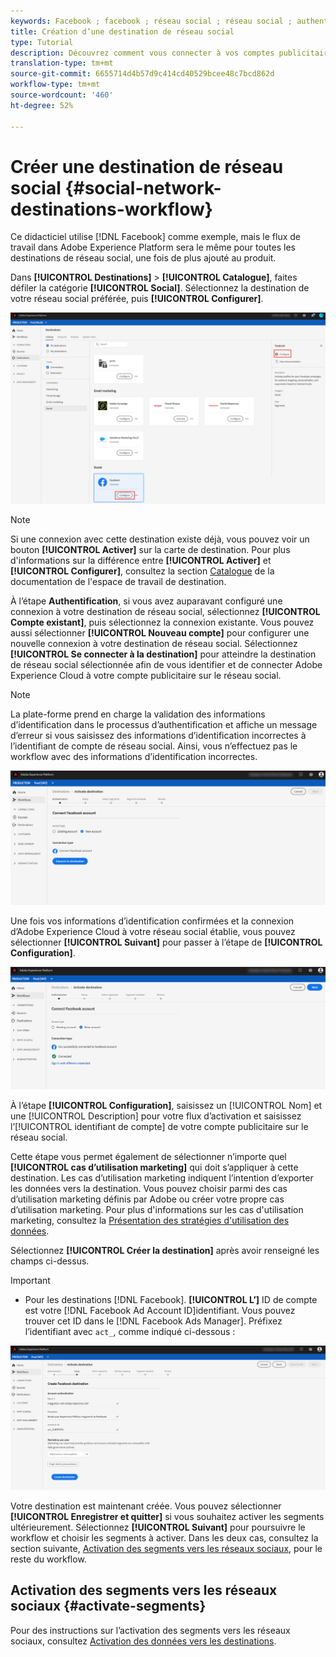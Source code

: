```yaml
---
keywords: Facebook ; facebook ; réseau social ; réseau social ; authentification du réseau social ; authentification du réseau social ; authentification du réseau social
title: Création d’une destination de réseau social
type: Tutorial
description: Découvrez comment vous connecter à vos comptes publicitaires de réseaux sociaux à Adobe Experience Platform.
translation-type: tm+mt
source-git-commit: 6655714d4b57d9c414cd40529bcee48c7bcd862d
workflow-type: tm+mt
source-wordcount: '460'
ht-degree: 52%

---
```



# Créer une destination de réseau social {#social-network-destinations-workflow}

Ce didacticiel utilise [!DNL Facebook] comme exemple, mais le flux de travail dans Adobe Experience Platform sera le même pour toutes les destinations de réseau social, une fois de plus ajouté au produit.

Dans **[!UICONTROL Destinations]** > **[!UICONTROL Catalogue]**, faites défiler la catégorie **[!UICONTROL Social]**. Sélectionnez la destination de votre réseau social préférée, puis **[!UICONTROL Configurer]**.

![Connexion à la destination de réseau social](../../assets/catalog/social/workflow/catalog.png)

>[!NOTE]
>
>Si une connexion avec cette destination existe déjà, vous pouvez voir un bouton **[!UICONTROL Activer]** sur la carte de destination. Pour plus d&#39;informations sur la différence entre **[!UICONTROL Activer]** et **[!UICONTROL Configurer]**, consultez la section [Catalogue](../../ui/destinations-workspace.md#catalog) de la documentation de l&#39;espace de travail de destination.

À l’étape **Authentification**, si vous avez auparavant configuré une connexion à votre destination de réseau social, sélectionnez **[!UICONTROL Compte existant]**, puis sélectionnez la connexion existante. Vous pouvez aussi sélectionner **[!UICONTROL Nouveau compte]** pour configurer une nouvelle connexion à votre destination de réseau social. Sélectionnez **[!UICONTROL Se connecter à la destination]** pour atteindre la destination de réseau social sélectionnée afin de vous identifier et de connecter Adobe Experience Cloud à votre compte publicitaire sur le réseau social.

>[!NOTE]
>
>La plate-forme prend en charge la validation des informations d’identification dans le processus d’authentification et affiche un message d’erreur si vous saisissez des informations d’identification incorrectes à l’identifiant de compte de réseau social. Ainsi, vous n’effectuez pas le workflow avec des informations d’identification incorrectes.

![Connexion à la destination de réseau social - étape d’authentification](../../assets/catalog/social/workflow/pre-connect.png)

Une fois vos informations d’identification confirmées et la connexion d’Adobe Experience Cloud à votre réseau social établie, vous pouvez sélectionner **[!UICONTROL Suivant]** pour passer à l’étape de **[!UICONTROL Configuration]**.

![Informations d’identification confirmées](../../assets/catalog/social/workflow/post-connect.png)

À l’étape **[!UICONTROL Configuration]**, saisissez un [!UICONTROL Nom] et une [!UICONTROL Description] pour votre flux d’activation et saisissez l’[!UICONTROL identifiant de compte] de votre compte publicitaire sur le réseau social.

Cette étape vous permet également de sélectionner n’importe quel **[!UICONTROL cas d’utilisation marketing]** qui doit s’appliquer à cette destination. Les cas d’utilisation marketing indiquent l’intention d’exporter les données vers la destination. Vous pouvez choisir parmi des cas d’utilisation marketing définis par Adobe ou créer votre propre cas d’utilisation marketing. Pour plus d&#39;informations sur les cas d&#39;utilisation marketing, consultez la [Présentation des stratégies d&#39;utilisation des données](../../../data-governance/policies/overview.md).

Sélectionnez **[!UICONTROL Créer la destination]** après avoir renseigné les champs ci-dessus.

>[!IMPORTANT]
>
> * Pour les destinations [!DNL Facebook]. **[!UICONTROL L’]** ID de compte est votre  [!DNL Facebook Ad Account ID]identifiant. Vous pouvez trouver cet ID dans le [!DNL Facebook Ads Manager]. Préfixez l’identifiant avec `act_`, comme indiqué ci-dessous :


![Connexion à la destination du réseau social - étape de configuration](../../assets/catalog/social/workflow/setup.png)

Votre destination est maintenant créée. Vous pouvez sélectionner **[!UICONTROL Enregistrer et quitter]** si vous souhaitez activer les segments ultérieurement. Sélectionnez **[!UICONTROL Suivant]** pour poursuivre le workflow et choisir les segments à activer. Dans les deux cas, consultez la section suivante, [Activation des segments vers les réseaux sociaux](#activate-segments), pour le reste du workflow.

## Activation des segments vers les réseaux sociaux {#activate-segments}

Pour des instructions sur l’activation des segments vers les réseaux sociaux, consultez [Activation des données vers les destinations](../../ui/activate-destinations.md).